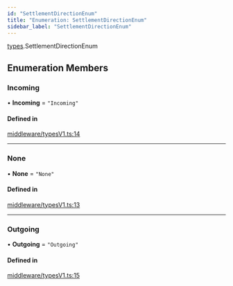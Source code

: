 ```yaml
---
id: "SettlementDirectionEnum"
title: "Enumeration: SettlementDirectionEnum"
sidebar_label: "SettlementDirectionEnum"
---
```


[types](../../../modules/Types/Types.md).SettlementDirectionEnum

## Enumeration Members

### Incoming

• **Incoming** = ``"Incoming"``

#### Defined in

[middleware/typesV1.ts:14](https://github.com/PolymeshAssociation/polymesh-sdk/blob/978e4ded6/src/middleware/typesV1.ts#L14)

___

### None

• **None** = ``"None"``

#### Defined in

[middleware/typesV1.ts:13](https://github.com/PolymeshAssociation/polymesh-sdk/blob/978e4ded6/src/middleware/typesV1.ts#L13)

___

### Outgoing

• **Outgoing** = ``"Outgoing"``

#### Defined in

[middleware/typesV1.ts:15](https://github.com/PolymeshAssociation/polymesh-sdk/blob/978e4ded6/src/middleware/typesV1.ts#L15)
